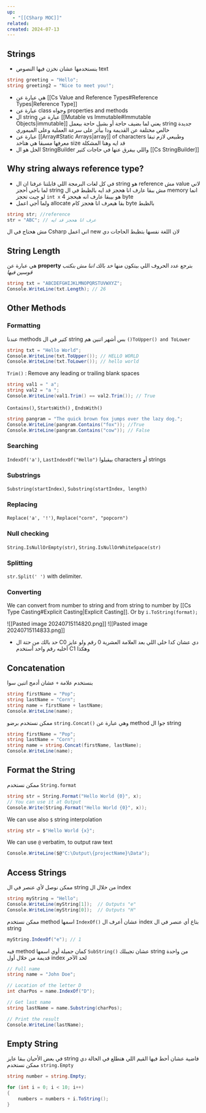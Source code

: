 ```yaml
---
up:
  - "[[CSharp MOC]]"
related: 
created: 2024-07-13
---
```

## Strings
- بنستخدمها عشان نخزن فيها النصوص text
```cs
string greeting = "Hello";
string greeting2 = "Nice to meet you!";
```
- هي عبارة عن [[Cs Value and Reference Types#Reference Types|Reference Type]]
- عبارة عن class وجواه properties and methods
- ال string عبارة عن [[Mutable vs Immutable#Immutable Objects|immutable]] يعني لما بضيف حاجة أو بشيل حاجة بيعمل string جديدة خالص مختلفة عن القديمة ودا بيأثر على سرعة العملية وعلى الميموري
- عبارة عن [[Array#Static Arrays|array]] of characters وطبيعي لازم تبقا معرفها مسبقا هي هتاخد size قد ايه وهنا المشكلة
- الحل هو ال StringBuilder واللي بيفرق عنها في حاجات كتير [[Cs StringBuilder]]
## Why string always reference type?
- في كل لغات البرمجة اللي قابلتنا عرفنا ان ال string هو reference مش value
  لاني لما باجي أحجز string مش ببقا عارف انا هحجز قد ايه بالظبط في ال memory انما لو جيت تحجز `int x` هو بيبقا عارف انه هيحجز 4 byte 
- ولما أجي اعمل allocate بقا هيعرف انا هحجز كام byte بالظبط 
```cs
string str; //reference
str = "ABC"; // عرف انا هحجز قد ايه
```
مش هحتاج في ال Csharp اني اعمل new لان اللغة نفسها بتظبط الحاجات دي

## String Length
هي عبارة عن **property** بترجع عدد الحروف اللي بيتكون منها
*خد بالك اننا مش بنكتب قوسين فيها*
```cs
string txt = "ABCDEFGHIJKLMNOPQRSTUVWXYZ";
Console.WriteLine(txt.Length); // 26
```
## Other Methods

### Formatting
عندنا methods كتير في ال string بس أشهر اتنين هم `()ToUpper() and ToLower`

```cs
string txt = "Hello World";
Console.WriteLine(txt.ToUpper()); // HELLO WORLD
Console.WriteLine(txt.ToLower()); // hello world
```

`Trim()` : Remove any leading or trailing blank spaces

```cs
string val1 = " a";
string val2 = "a ";
Console.WriteLine(val1.Trim() == val2.Trim()); // True
```

`Contains()`, `StartsWith()` , `EndsWith()`

```cs
string pangram = "The quick brown fox jumps over the lazy dog.";
Console.WriteLine(pangram.Contains("fox")); //True
Console.WriteLine(pangram.Contains("cow")); // False
```
### Searching
`IndexOf('a')`, `LastIndexOf("Hello")`
بيقبلوا characters أو strings

### Substrings
`Substring(startIndex)`, `Substring(startIndex, length)`

### Replacing
`Replace('a', '!')`, `Replace("corn", "popcorn")`

### Null checking
`String.IsNullOrEmpty(str)`, `String.IsNullOrWhiteSpace(str)`

### Splitting
`str.Split(' ')` with delimiter.

### Converting
We can convert from number to string and from string to number by [[Cs Type Casting#Explicit Casting|Explicit Casting]].
Or by `i.ToString(format);`

![[Pasted image 20240715114820.png]]
![[Pasted image 20240715114833.png]]
- حد بالك من حتة ال C0 دي عشان كدا خلى اللي بعد العلامة العشرية 0 رقم ولو عايز أخليه رقم واحد أستخدم C1 وهكذا
## Concatenation
بنستخدم علامة `+` عشان أدمج اتنين سوا
```cs
string firstName = "Pop";
string lastName = "Corn";
string name = firstName + lastName;
Console.WriteLine(name);
```
ممكن نستخدم برضو `string.Concat()` وهي عبارة عن method جوا ال string
```cs
string firstName = "Pop";
string lastName = "Corn";
string name = string.Concat(firstName, lastName);
Console.WriteLine(name);
```
## Format the String
ممكن نستخدم `String.format`
```cs
string str = String.Format("Hello World {0}", x);
// You can use it at Output
Console.Write(String.Format("Hello World {0}", x));
```

We can use also `$` string interpolation
```cs
string str = $"Hello World {x}";
```

We can use `@` verbatim, to output raw text 
```cs
Console.WriteLine($@"C:\Output\{projectName}\Data");
```
## Access Strings
ممكن نوصل لأي عنصر في ال string من خلال ال index
```cs
string myString = "Hello";
Console.WriteLine(myString[1]);  // Outputs "e"
Console.WriteLine(myString[0]);  // Outputs "H"
```

ممكن نستخدم  method اسمها `IndexOf()` عشان أعرف ال index بتاع أي عنصر في ال string
```cs
myString.IndexOf("e"); // 1
```

فيه method كمان جميلة أوي اسمها `SubString()` عشان تجيبلك string من واحدة قديمة من خلال أول index لحد الآخر
```cs
// Full name
string name = "John Doe";

// Location of the letter D
int charPos = name.IndexOf("D");

// Get last name
string lastName = name.Substring(charPos);

// Print the result
Console.WriteLine(lastName);
```

## Empty String
في بعض الأحيان ببقا عايز string فاضية عشان أحط فيها القيم اللي هتطلع 
في الحالة دي ممكن نستخدم `string.Empty`

```cs
string number = string.Empty;

for (int i = 0; i < 10; i++)
{
	numbers = numbers + i.ToString();
}
```